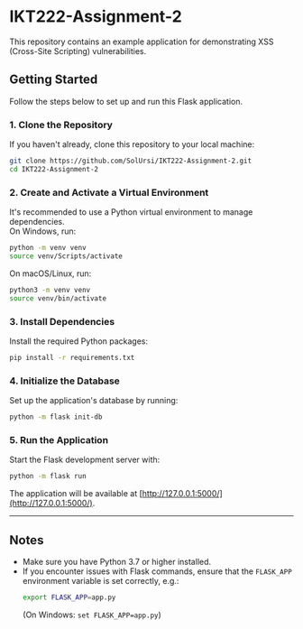 # IKT222-Assignment-2

This repository contains an example application for demonstrating XSS (Cross-Site Scripting) vulnerabilities.

## Getting Started

Follow the steps below to set up and run this Flask application.

### 1. Clone the Repository

If you haven't already, clone this repository to your local machine:

```bash
git clone https://github.com/SolUrsi/IKT222-Assignment-2.git
cd IKT222-Assignment-2
```

### 2. Create and Activate a Virtual Environment

It's recommended to use a Python virtual environment to manage dependencies.  
On Windows, run:

```bash
python -m venv venv
source venv/Scripts/activate
```

On macOS/Linux, run:

```bash
python3 -m venv venv
source venv/bin/activate
```

### 3. Install Dependencies

Install the required Python packages:

```bash
pip install -r requirements.txt
```

### 4. Initialize the Database

Set up the application's database by running:

```bash
python -m flask init-db
```

### 5. Run the Application

Start the Flask development server with:

```bash
python -m flask run
```

The application will be available at [http://127.0.0.1:5000/](http://127.0.0.1:5000/).

---

## Notes

- Make sure you have Python 3.7 or higher installed.
- If you encounter issues with Flask commands, ensure that the `FLASK_APP` environment variable is set correctly, e.g.:
  ```bash
  export FLASK_APP=app.py
  ```
  (On Windows: `set FLASK_APP=app.py`)
